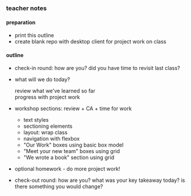 ### teacher notes

#### preparation

- print this outline
- create blank repo with desktop client for project work on class

#### outline

- check-in round: how are you? did you have time to revisit last class?
- what will we do today?

  review what we've learned so far   
  progress with project work

- workshop sections: review + CA + time for work

  - text styles
  - sectioning elements
  - layout: wrap class
  - navigation with flexbox
  - "Our Work" boxes using basic box model
  - "Meet your new team" boxes using grid
  - "We wrote a book" section using grid


- optional homework - do more project work!
- check-out round: how are you? what was your key takeaway today? is there something you would change?
